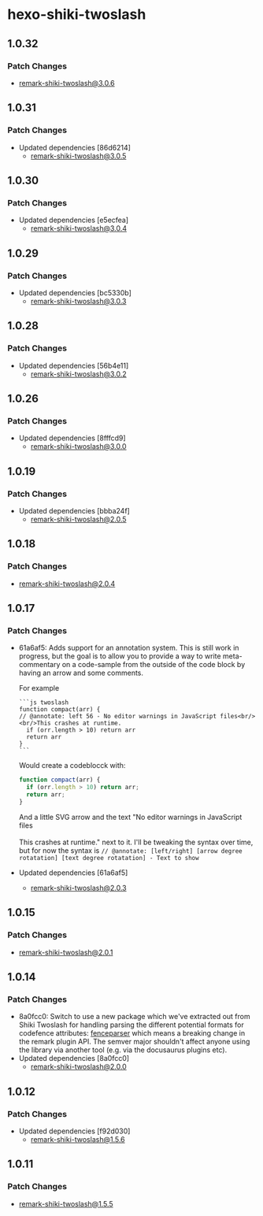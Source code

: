 # hexo-shiki-twoslash

## 1.0.32

### Patch Changes

- remark-shiki-twoslash@3.0.6

## 1.0.31

### Patch Changes

- Updated dependencies [86d6214]
  - remark-shiki-twoslash@3.0.5

## 1.0.30

### Patch Changes

- Updated dependencies [e5ecfea]
  - remark-shiki-twoslash@3.0.4

## 1.0.29

### Patch Changes

- Updated dependencies [bc5330b]
  - remark-shiki-twoslash@3.0.3

## 1.0.28

### Patch Changes

- Updated dependencies [56b4e11]
  - remark-shiki-twoslash@3.0.2

## 1.0.26

### Patch Changes

- Updated dependencies [8fffcd9]
  - remark-shiki-twoslash@3.0.0

## 1.0.19

### Patch Changes

- Updated dependencies [bbba24f]
  - remark-shiki-twoslash@2.0.5

## 1.0.18

### Patch Changes

- remark-shiki-twoslash@2.0.4

## 1.0.17

### Patch Changes

- 61a6af5: Adds support for an annotation system. This is still work in progress, but the goal is to allow you to provide a way to write meta-commentary on a code-sample from the outside of the code block by having an arrow and some comments.

  For example

  ````
  ```js twoslash
  function compact(arr) {
  // @annotate: left 56 - No editor warnings in JavaScript files<br/><br/>This crashes at runtime.
    if (orr.length > 10) return arr
    return arr
  }
  ```
  ````

  Would create a codeblocck with:

  ```js
  function compact(arr) {
    if (orr.length > 10) return arr;
    return arr;
  }
  ```

  And a little SVG arrow and the text "No editor warnings in JavaScript files<br/><br/>This crashes at runtime." next to it.
  I'll be tweaking the syntax over time, but for now the syntax is `// @annotate: [left/right] [arrow degree rotatation] [text degree rotatation] - Text to show`

- Updated dependencies [61a6af5]
  - remark-shiki-twoslash@2.0.3

## 1.0.15

### Patch Changes

- remark-shiki-twoslash@2.0.1

## 1.0.14

### Patch Changes

- 8a0fcc0: Switch to use a new package which we've extracted out from Shiki Twoslash for handling parsing the different potential formats for codefence attributes: [fenceparser](https://www.npmjs.com/package/fenceparser) which means a breaking change in the remark plugin API. The semver major shouldn't affect anyone using the library via another tool (e.g. via the docusaurus plugins etc).
- Updated dependencies [8a0fcc0]
  - remark-shiki-twoslash@2.0.0

## 1.0.12

### Patch Changes

- Updated dependencies [f92d030]
  - remark-shiki-twoslash@1.5.6

## 1.0.11

### Patch Changes

- remark-shiki-twoslash@1.5.5

